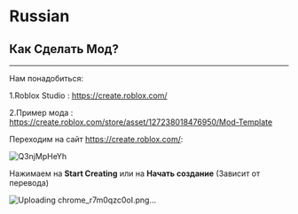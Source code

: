 # Russian
## Как Сделать Мод?
---
Нам понадобиться:

1.Roblox Studio : https://create.roblox.com/

2.Пример мода : https://create.roblox.com/store/asset/127238018476950/Mod-Template

Переходим на сайт https://create.roblox.com/:

![Q3njMpHeYh](https://github.com/user-attachments/assets/978796f4-666c-4294-b05e-f2d727b4a9df)

Нажимаем на **Start Creating** или на **Начать создание** (Зависит от перевода)

![Uploading chrome_r7m0qzc0oI.png…]()
